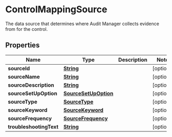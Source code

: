 

# ControlMappingSource

 The data source that determines where Audit Manager collects evidence from for the control. 

## Properties

| Name | Type | Description | Notes |
|------------ | ------------- | ------------- | -------------|
|**sourceId** | [**String**](String.md) |  |  [optional] |
|**sourceName** | [**String**](String.md) |  |  [optional] |
|**sourceDescription** | [**String**](String.md) |  |  [optional] |
|**sourceSetUpOption** | [**SourceSetUpOption**](SourceSetUpOption.md) |  |  [optional] |
|**sourceType** | [**SourceType**](SourceType.md) |  |  [optional] |
|**sourceKeyword** | [**SourceKeyword**](SourceKeyword.md) |  |  [optional] |
|**sourceFrequency** | [**SourceFrequency**](SourceFrequency.md) |  |  [optional] |
|**troubleshootingText** | [**String**](String.md) |  |  [optional] |



